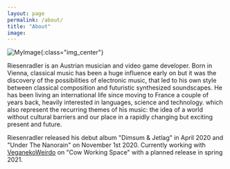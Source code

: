 ```yaml
---
layout: page
permalink: /about/
title: "About"
image:
---
```


![MyImage]({{site.url}}/assets/images/autoportrait.jpg){:class="img_center"}

Riesenradler is an Austrian musician and video game developer.
Born in Vienna, classical music has been a huge influence early on but it was the discovery of the possibilities of electronic music, that led to his own style between classical composition and futuristic synthesized soundscapes.
He has been living an international life since moving to France a couple of years back, heavily interested in languages, science and technology. which also represent the recurring themes of his music: the idea of a world without cultural barriers and our place in a rapidly changing but exciting present and future.

Riesenradler released his debut album "Dimsum & Jetlag" in April 2020 and "Under The Nanorain" on November 1st 2020.
Currently working with [VeganekoWeirdo](https://www.instagram.com/veganekoweirdo/) on "Cow Working Space" with a planned release in spring 2021.

